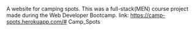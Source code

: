 A website for camping spots. This was a full-stack(MEN) course project made during the Web Developer Bootcamp.
link: https://camp-spots.herokuapp.com/# Camp_Spots
